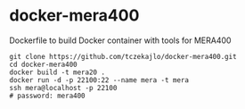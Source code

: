 # docker-mera400
Dockerfile to build Docker container with tools for MERA400

```
git clone https://github.com/tczekajlo/docker-mera400.git
cd docker-mera400
docker build -t mera20 .
docker run -d -p 22100:22 --name mera -t mera
ssh mera@localhost -p 22100
# password: mera400
```
